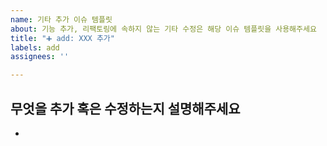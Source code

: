 ```yaml
---
name: 기타 추가 이슈 템플릿
about: 기능 추가, 리팩토링에 속하지 않는 기타 수정은 해당 이슈 템플릿을 사용해주세요
title: "️➕ add: XXX 추가"
labels: add
assignees: ''

---
```


## 무엇을 추가 혹은 수정하는지 설명해주세요
- 
